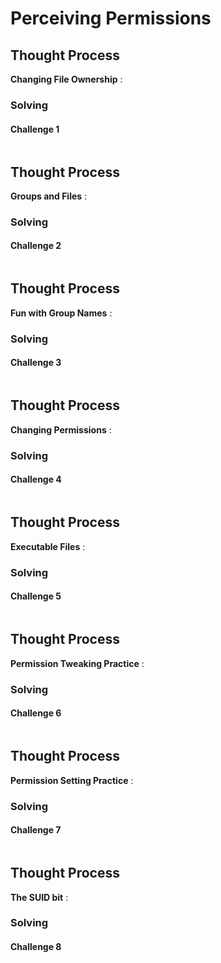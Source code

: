 # Perceiving Permissions

## Thought Process
**Changing File Ownership** : 
### Solving 

#### Challenge 1
```bash

```
## Thought Process
**Groups and Files** : 
### Solving 

#### Challenge 2
```bash

```
## Thought Process
**Fun with Group Names** : 
### Solving 

#### Challenge 3
```bash

```
## Thought Process
**Changing Permissions** : 
### Solving 

#### Challenge 4
```bash

```
## Thought Process
**Executable Files** : 
### Solving 

#### Challenge 5
```bash

```
## Thought Process
**Permission Tweaking Practice** : 
### Solving 

#### Challenge 6
```bash

```
## Thought Process
**Permission Setting Practice** : 
### Solving 

#### Challenge 7
```bash

```
## Thought Process
**The SUID bit** : 
### Solving 

#### Challenge 8
```bash

```
